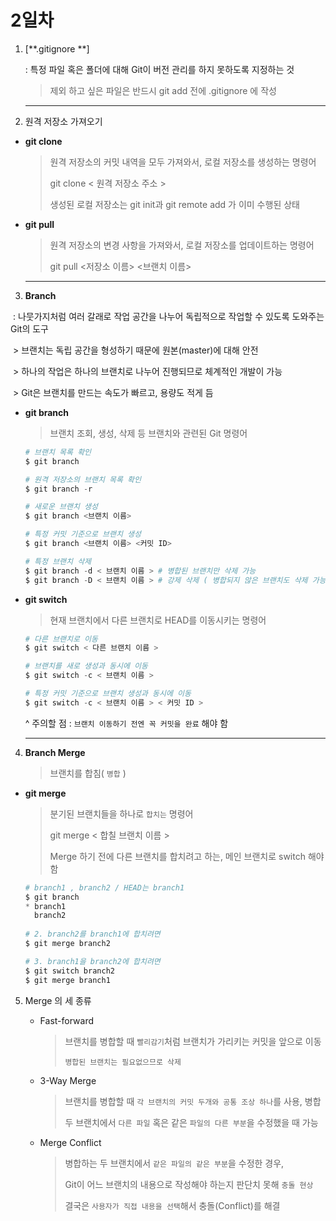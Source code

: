 # 2일차

1. [**.gitignore **]

   : 특정 파일 혹은 폴더에 대해 Git이 버전 관리를 하지 못하도록 지정하는 것

   > 제외 하고 싶은 파일은 반드시 git add 전에 .gitignore 에 작성

   ___

   

   

2. 원격 저장소 가져오기

* **git clone**

  > 원격 저장소의 커밋 내역을 모두 가져와서, 로컬 저장소를 생성하는 명령어
  >
  > git clone < 원격 저장소 주소 >
  >
  > 생성된 로컬 저장소는 git init과 git remote add 가 이미 수행된 상태

* **git pull**

  > 원격 저장소의 변경 사항을 가져와서, 로컬 저장소를 업데이트하는 명령어
  >
  > git pull <저장소 이름> <브랜치 이름>

  ___





3. **Branch**

​		: 나뭇가지처럼 여러 갈래로 작업 공간을 나누어 독립적으로 작업할 수 있도록 도와주는 Git의 도구

​		> 브랜치는 독립 공간을 형성하기 때문에 원본(master)에 대해 안전

​		> 하나의 작업은 하나의 브랜치로 나누어 진행되므로 체계적인 개발이 가능

​		> Git은 브랜치를 만드는 속도가 빠르고, 용량도 적게 듬

* **git branch**

  > 브랜치 조회, 생성, 삭제 등 브랜치와 관련된 Git 명령어

  ```python
  # 브랜치 목록 확인
  $ git branch
  
  # 원격 저장소의 브랜치 목록 확인
  $ git branch -r
  
  # 새로운 브랜치 생성
  $ git branch <브랜치 이름>
  
  # 특정 커밋 기준으로 브랜치 생성
  $ git branch <브랜치 이름> <커밋 ID>
  
  # 특정 브랜치 삭제
  $ git branch -d < 브랜치 이름 > # 병합된 브랜치만 삭제 가능
  $ git branch -D < 브랜치 이름 > # 강제 삭제 ( 병합되지 않은 브랜치도 삭제 가능 )
  ```

  

* **git switch**

  > 현재 브랜치에서 다른 브랜치로 HEAD를 이동시키는 명령어

  ```python
  # 다른 브랜치로 이동
  $ git switch < 다른 브랜치 이름 >
  
  # 브랜치를 새로 생성과 동시에 이동
  $ git switch -c < 브랜치 이름 >
  
  # 특정 커밋 기준으로 브랜치 생성과 동시에 이동
  $ git switch -c < 브랜치 이름 > < 커밋 ID >
  ```

  ^ 주의할 점 : `브랜치 이동하기 전엔 꼭 커밋을 완료` 해야 함

  ___





4. **Branch Merge**

   > 브랜치를 합침( `병합` )

* **git merge**

  > 분기된 브랜치들을 하나로 `합치는` 명령어
  >
  > git merge < 합칠 브랜치 이름 >
  >
  > Merge 하기 전에 다른 브랜치를 합치려고 하는, 메인 브랜치로 switch 해야함

  ``` python
  # branch1 , branch2 / HEAD는 branch1
  $ git branch
  * branch1
    branch2
      
  # 2. branch2를 branch1에 합치려면
  $ git merge branch2
  
  # 3. branch1을 branch2에 합치려면
  $ git switch branch2
  $ git merge branch1
  ```

  

5. Merge 의 세 종류

   * Fast-forward

     > 브랜치를 병합할 때 `빨리감기`처럼 브랜치가 가리키는 커밋을 앞으로 이동
     >
     > `병합된 브랜치는 필요없으므로 삭제`

     

   * 3-Way Merge

     > 브랜치를 병합할 때 `각 브랜치의 커밋 두개와 공통 조상 하나`를 사용, 병합
     >
     > 두 브랜치에서 `다른 파일` 혹은 같은 `파일의 다른 부분`을 수정했을 때 가능

     

   * Merge Conflict

     > 병합하는 두 브랜치에서 `같은 파일의 같은 부분`을 수정한 경우, 
     >
     > Git이 어느 브랜치의 내용으로 작성해야 하는지 판단치 못해 `충돌 현상`
     >
     > 결국은 `사용자가 직접 내용을 선택`해서 충돌(Conflict)를 해결

   

   

   